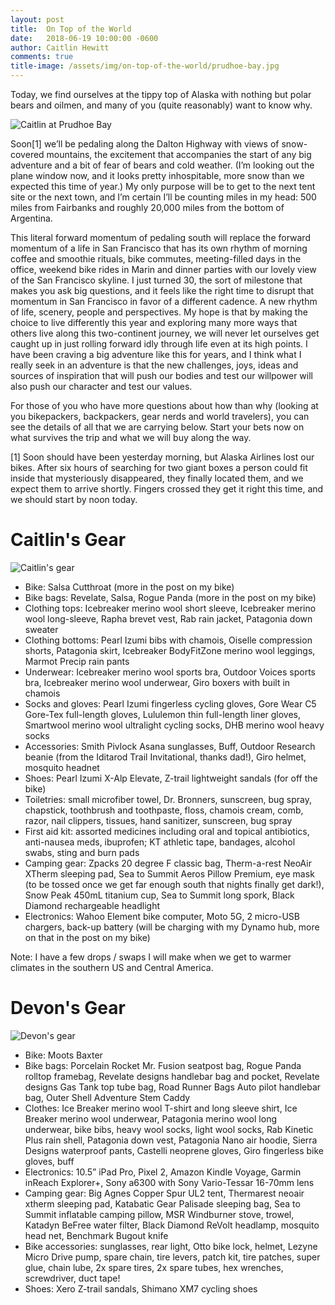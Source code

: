 ```yaml
---
layout: post
title:  On Top of the World
date:   2018-06-19 10:00:00 -0600
author: Caitlin Hewitt
comments: true
title-image: /assets/img/on-top-of-the-world/prudhoe-bay.jpg
---
```


Today, we find ourselves at the tippy top of Alaska with nothing but polar
bears and oilmen, and many of you (quite reasonably) want to know why.

<div>
  <img src="{{ site.baseurl }}/assets/img/on-top-of-the-world/caitlin-prudhoe.jpg"
       alt="Caitlin at Prudhoe Bay">
</div>

Soon[1] we’ll be pedaling along the Dalton Highway with views of snow-covered
mountains, the excitement that accompanies the start of any big adventure and a
bit of fear of bears and cold weather. (I’m looking out the plane window now,
and it looks pretty inhospitable, more snow than we expected this time of
year.) My only purpose will be to get to the next tent site or the next town,
and I’m certain I’ll be counting miles in my head: 500 miles from Fairbanks and
roughly 20,000 miles from the bottom of Argentina.

This literal forward momentum of pedaling south will replace the forward
momentum of a life in San Francisco that has its own rhythm of morning coffee
and smoothie rituals, bike commutes, meeting-filled days in the office, weekend
bike rides in Marin and dinner parties with our lovely view of the San
Francisco skyline. I just turned 30, the sort of milestone that makes you ask
big questions, and it feels like the right time to disrupt that momentum in San
Francisco in favor of a different cadence. A new rhythm of life, scenery,
people and perspectives. My hope is that by making the choice to live
differently this year and exploring many more ways that others live along this
two-continent journey, we will never let ourselves get caught up in just
rolling forward idly through life even at its high points. I have been craving
a big adventure like this for years, and I think what I really seek in an
adventure is that the new challenges, joys, ideas and sources of inspiration
that will push our bodies and test our willpower will also push our character
and test our values.

For those of you who have more questions about how than why (looking at you
bikepackers, backpackers, gear nerds and world travelers), you can see the
details of all that we are carrying below. Start your bets now on what survives
the trip and what we will buy along the way.

[1] Soon should have been yesterday morning, but Alaska Airlines lost our bikes.
After six hours of searching for two giant boxes a person could fit inside that
mysteriously disappeared, they finally located them, and we expect them to
arrive shortly. Fingers crossed they get it right this time, and we should
start by noon today.

# Caitlin's Gear

<div>
  <img src="{{ site.baseurl }}/assets/img/on-top-of-the-world/caitlin-gear.jpg"
       alt="Caitlin's gear">
</div>

- Bike: Salsa Cutthroat (more in the post on my bike)
- Bike bags: Revelate, Salsa, Rogue Panda (more in the post on my bike)
- Clothing tops: Icebreaker merino wool short sleeve, Icebreaker merino wool
  long-sleeve, Rapha brevet vest, Rab rain jacket, Patagonia down sweater
- Clothing bottoms: Pearl Izumi bibs with chamois, Oiselle compression shorts,
  Patagonia skirt, Icebreaker BodyFitZone merino wool leggings, Marmot Precip
  rain pants
- Underwear: Icebreaker merino wool sports bra, Outdoor Voices sports bra,
  Icebreaker merino wool underwear, Giro boxers with built in chamois
- Socks and gloves: Pearl Izumi fingerless cycling gloves, Gore Wear C5
  Gore-Tex full-length gloves, Lululemon thin full-length liner gloves,
  Smartwool merino wool ultralight cycling socks, DHB merino wool heavy socks
- Accessories: Smith Pivlock Asana sunglasses, Buff, Outdoor Research beanie
  (from the Iditarod Trail Invitational, thanks dad!), Giro helmet, mosquito
  headnet
- Shoes: Pearl Izumi X-Alp Elevate, Z-trail lightweight sandals (for off the
  bike)
- Toiletries: small microfiber towel, Dr. Bronners, sunscreen, bug spray,
  chapstick, toothbrush and toothpaste, floss, chamois cream, comb, razor, nail
  clippers, tissues, hand sanitizer, sunscreen, bug spray
- First aid kit: assorted medicines including oral and topical antibiotics,
  anti-nausea meds, ibuprofen; KT athletic tape, bandages, alcohol swabs, sting
  and burn pads
- Camping gear: Zpacks 20 degree F classic bag, Therm-a-rest NeoAir XTherm
  sleeping pad, Sea to Summit Aeros Pillow Premium, eye mask (to be tossed once
  we get far enough south that nights finally get dark!), Snow Peak 450mL
  titanium cup, Sea to Summit long spork, Black Diamond rechargeable headlight
- Electronics: Wahoo Element bike computer, Moto 5G, 2 micro-USB chargers,
  back-up battery (will be charging with my Dynamo hub, more on that in the
  post on my bike)

Note: I have a few drops / swaps I will make when we get to warmer climates in the southern US and Central America.

# Devon's Gear

<div>
  <img src="{{ site.baseurl }}/assets/img/on-top-of-the-world/devon-gear.jpg"
       alt="Devon's gear">
</div>

- Bike: Moots Baxter
- Bike bags: Porcelain Rocket Mr. Fusion seatpost bag, Rogue Panda rolltop
  framebag, Revelate designs handlebar bag and pocket, Revelate designs Gas
  Tank top tube bag, Road Runner Bags Auto pilot handlebar bag, Outer Shell
  Adventure Stem Caddy
- Clothes: Ice Breaker merino wool T-shirt and long sleeve shirt, Ice Breaker
  merino wool underwear, Patagonia merino wool long underwear, bike bibs, heavy
  wool socks, light wool socks, Rab Kinetic Plus rain shell, Patagonia down
  vest, Patagonia Nano air hoodie, Sierra Designs waterproof pants, Castelli
  neoprene gloves, Giro fingerless bike gloves, buff
- Electronics: 10.5” iPad Pro, Pixel 2, Amazon Kindle Voyage, Garmin inReach
  Explorer+, Sony a6300 with Sony Vario-Tessar 16-70mm lens
- Camping gear: Big Agnes Copper Spur UL2 tent, Thermarest neoair xtherm
  sleeping pad, Katabatic Gear Palisade sleeping bag, Sea to Summit inflatable
  camping pillow, MSR Windburner stove, trowel, Katadyn BeFree water filter,
  Black Diamond ReVolt headlamp, mosquito head net, Benchmark Bugout knife
- Bike accessories: sunglasses, rear light, Otto bike lock, helmet, Lezyne
  Micro Drive pump, spare chain, tire levers, patch kit, tire patches, super
  glue, chain lube, 2x spare tires, 2x spare tubes, hex wrenches, screwdriver,
  duct tape!
- Shoes: Xero Z-trail sandals, Shimano XM7 cycling shoes
